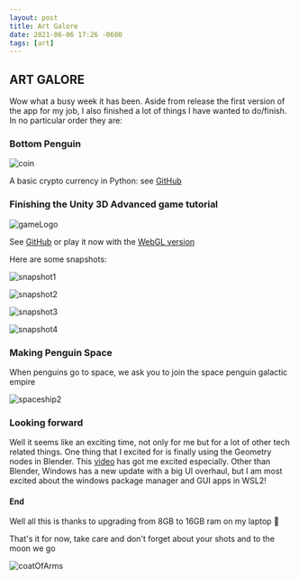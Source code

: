 ```yaml
---
layout: post
title: Art Galore
date: 2021-06-06 17:26 -0600
tags: [art]
---
```


## ART GALORE

Wow what a busy week it has been. Aside from release the first version of the app for my job, I also finished a lot of things I have wanted to do/finish. In no particular order they are:

### Bottom Penguin

![coin](../assets/img/art/coin.png)

A basic crypto currency in Python: see [GitHub](https://github.com/Zeyu-Li/bottom-penguin)

### Finishing the Unity 3D Advanced game tutorial

![gameLogo](../assets/img/art/gameLogo.png)

See [GitHub](https://github.com/Zeyu-Li/Unity-Advanced-3D-Tutorial) or play it now with the [WebGL version](https://andrewli.itch.io/unity-advanced-tutorial)

Here are some snapshots:

![snapshot1](https://raw.githubusercontent.com/Zeyu-Li/Unity-Advanced-3D-Tutorial/master/img/screenshot1.png)

![snapshot2](https://raw.githubusercontent.com/Zeyu-Li/Unity-Advanced-3D-Tutorial/master/img/screenshot2.png)

![snapshot3](https://raw.githubusercontent.com/Zeyu-Li/Unity-Advanced-3D-Tutorial/master/img/screenshot3.png)

![snapshot4](https://raw.githubusercontent.com/Zeyu-Li/Unity-Advanced-3D-Tutorial/master/img/screenshot4.png)

### Making Penguin Space 

When penguins go to space, we ask you to join the space penguin galactic empire 

![spaceship2](../assets/img/art/spaceship2.png)

### Looking forward

Well it seems like an exciting time, not only for me but for a lot of other tech related things. One thing that I excited for is finally using the Geometry nodes in Blender. This [video](https://www.youtube.com/watch?v=E2wVTGzSwpg) has got me excited especially. Other than Blender, Windows has a new update with a big UI overhaul, but I am most excited about the windows package manager and GUI apps in WSL2! 



#### End

Well all this is thanks to upgrading from 8GB to 16GB ram on my laptop 🥳

That's it for now, take care and don't forget about your shots and to the moon we go

![coatOfArms](../assets/img/art/coatOfArms.png)

